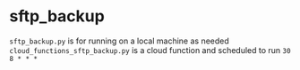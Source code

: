 # sftp_backup  
`sftp_backup.py` is for running on a local machine as needed  
`cloud_functions_sftp_backup.py` is a cloud function and scheduled to run `30 8 * * *`